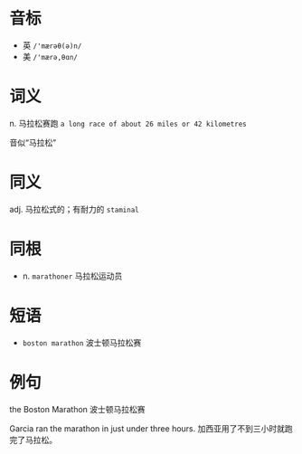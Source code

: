 # 音标

- 英 `/'mærəθ(ə)n/`
- 美 `/'mærə,θɑn/`

# 词义

n. 马拉松赛跑
`a long race of about 26 miles or 42 kilometres`



音似“马拉松”

# 同义

adj. 马拉松式的；有耐力的
`staminal`

# 同根

- n. `marathoner` 马拉松运动员

# 短语

- `boston marathon` 波士顿马拉松赛

# 例句

the Boston Marathon
波士顿马拉松赛

Garcia ran the marathon in just under three hours.
加西亚用了不到三小时就跑完了马拉松。


